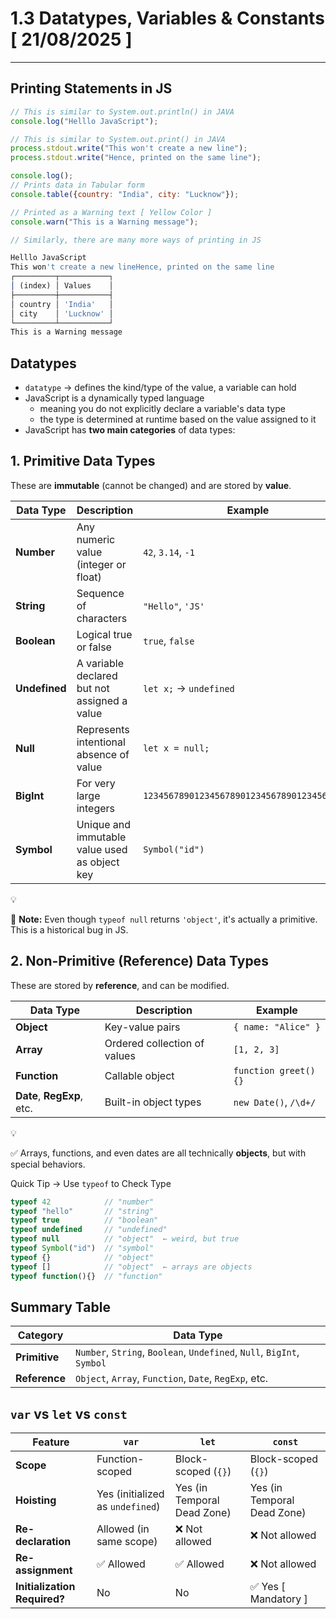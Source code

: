 # 1.3 Datatypes, Variables & Constants [ 21/08/2025 ]

---

## Printing Statements in JS

```jsx
// This is similar to System.out.println() in JAVA
console.log("Helllo JavaScript");

// This is similar to System.out.print() in JAVA
process.stdout.write("This won't create a new line");
process.stdout.write("Hence, printed on the same line");

console.log();
// Prints data in Tabular form
console.table({country: "India", city: "Lucknow"});

// Printed as a Warning text [ Yellow Color ]
console.warn("This is a Warning message");

// Similarly, there are many more ways of printing in JS
```

```jsx
Helllo JavaScript
This won't create a new lineHence, printed on the same line
┌─────────┬───────────┐
│ (index) │ Values    │
├─────────┼───────────┤
│ country │ 'India'   │
│ city    │ 'Lucknow' │
└─────────┴───────────┘
This is a Warning message
```

## Datatypes

- `datatype` → defines the kind/type of the value, a variable can hold
- JavaScript is a dynamically typed language
    - meaning you do not explicitly declare a variable's data type
    - the type is determined at runtime based on the value assigned to it
- JavaScript has **two main categories** of data types:

## 1. **Primitive Data Types**

These are **immutable** (cannot be changed) and are stored by **value**.

| Data Type | Description | Example |
| --- | --- | --- |
| **Number** | Any numeric value (integer or float) | `42`, `3.14`, `-1` |
| **String** | Sequence of characters | `"Hello"`, `'JS'` |
| **Boolean** | Logical true or false | `true`, `false` |
| **Undefined** | A variable declared but not assigned a value | `let x;` → `undefined` |
| **Null** | Represents intentional absence of value | `let x = null;` |
| **BigInt** | For very large integers | `1234567890123456789012345678901234567890n` |
| **Symbol** | Unique and immutable value used as object key | `Symbol("id")` |

<aside>
💡

🔑 **Note:** Even though `typeof null` returns `'object'`, it's actually a primitive. This is a historical bug in JS.

</aside>

## 2. **Non-Primitive (Reference) Data Types**

These are stored by **reference**, and can be modified.

| Data Type | Description | Example |
| --- | --- | --- |
| **Object** | Key-value pairs | `{ name: "Alice" }` |
| **Array** | Ordered collection of values | `[1, 2, 3]` |
| **Function** | Callable object | `function greet() {}` |
| **Date**, **RegExp**, etc. | Built-in object types | `new Date()`, `/\d+/` |

<aside>
💡

✅ Arrays, functions, and even dates are all technically **objects**, but with special behaviors.

</aside>

Quick Tip → Use `typeof` to Check Type

```jsx
typeof 42            // "number"
typeof "hello"       // "string"
typeof true          // "boolean"
typeof undefined     // "undefined"
typeof null          // "object"  ← weird, but true
typeof Symbol("id")  // "symbol"
typeof {}            // "object"
typeof []            // "object"  ← arrays are objects
typeof function(){}  // "function"
```

## Summary Table

| Category | Data Type |
| --- | --- |
| **Primitive** | `Number`, `String`, `Boolean`, `Undefined`, `Null`, `BigInt`, `Symbol` |
| **Reference** | `Object`, `Array`, `Function`, `Date`, `RegExp`, etc. |

## `var` vs `let` vs `const`

| Feature | `var` | `let` | `const` |
| --- | --- | --- | --- |
| **Scope** | Function-scoped | Block-scoped (`{}`) | Block-scoped (`{}`) |
| **Hoisting** | Yes (initialized as `undefined`) | Yes (in Temporal Dead Zone) | Yes (in Temporal Dead Zone) |
| **Re-declaration** | Allowed (in same scope) | ❌ Not allowed | ❌ Not allowed |
| **Re-assignment** | ✅ Allowed | ✅ Allowed | ❌ Not allowed |
| **Initialization Required?** | No | No | ✅ Yes [ Mandatory ] |